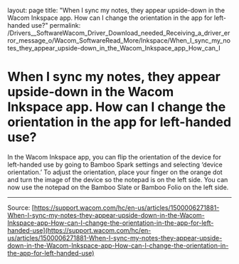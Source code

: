 layout: page
title: "When I sync my notes, they appear upside-down in the Wacom Inkspace app. How can I change the orientation in the app for left-handed use?"
permalink: /Drivers__SoftwareWacom_Driver_Download_needed_Receiving_a_driver_error_message_o/Wacom_SoftwareRead_More/Inkspace/When_I_sync_my_notes_they_appear_upside-down_in_the_Wacom_Inkspace_app_How_can_I

# When I sync my notes, they appear upside-down in the Wacom Inkspace app. How can I change the orientation in the app for left-handed use?

In the Wacom Inkspace app, you can flip the orientation of the device for left-handed use by going to Bamboo Spark settings and selecting ‘device orientation.’ To adjust the orientation, place your finger on the orange dot and turn the image of the device so the notepad is on the left side. You can now use the notepad on the Bamboo Slate or Bamboo Folio on the left side.

---
Source: [https://support.wacom.com/hc/en-us/articles/1500006271881-When-I-sync-my-notes-they-appear-upside-down-in-the-Wacom-Inkspace-app-How-can-I-change-the-orientation-in-the-app-for-left-handed-use](https://support.wacom.com/hc/en-us/articles/1500006271881-When-I-sync-my-notes-they-appear-upside-down-in-the-Wacom-Inkspace-app-How-can-I-change-the-orientation-in-the-app-for-left-handed-use)
